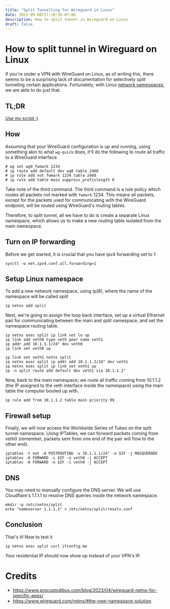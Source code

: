 ```yaml
---
title: "Split Tunnelling for Wireguard in Linux"
date: 2023-09-08T17:18:39-07:00
description: How to split tunnel in Wireguard on Linux
draft: false
---
```


# How to split tunnel in Wireguard on Linux

If you're under a VPN with WireGuard on Linux, as of writing this, there seems to be a surprising lack of documentation for selectively split tunneling certain applications. Fortunately, with Linux [network namespaces](https://en.wikipedia.org/wiki/Cgroups), we are able to do just that.

## TL;DR
[Use my script :)](https://github.com/yanghuaxuan/stun)

## How
Assuming that your WireGuard configuration is up and running, using something akin to what `wg-quick` does, it'll do the following to route all traffic to a WireGuard interface.
```
# wg set wg0 fwmark 1234
# ip route add default dev wg0 table 2468
# ip rule add not fwmark 1234 table 2468
# ip rule add table main suppress_prefixlength 0
```
Take note of the third command. The third command is a rule policy which routes all packets not marked with `fwmark` 1234. This means all packets, except for the packets used for communicating with the WireGuard endpoint, will be routed using WireGuard's routing tables.

Therefore, to split tunnel, all we have to do is create a separate Linux namespace, which allows us to make a new routing table isolated from the main namespace.

## Turn on IP forwarding
Before we get started, it is crucial that you have ipv4 forwarding set to 1
```
sysctl -w net.ipv4.conf.all.forwarding=1
```

## Setup Linux namespace
To add a new network namespace, using ip(8), where the name of the namespace will be called *split*
```
ip netns add split
```

Next, we're going to assign the loop back interface, set up a virtual Ethernet pair for communicating between the main and *split* namespace, and set the namespace routing table.
```
ip netns exec split ip link set lo up
ip link add veth0 type veth peer name veth1
ip addr add 10.1.1.1/24" dev veth0
ip link set veth0 up

ip link set veth1 netns split
ip netns exec split ip addr add 10.1.1.2/24" dev veth1
ip netns exec split ip link set veth1 up
ip -n split route add default dev veth1 via 10.1.1.1"
```

Now, back to the main namespace; we route all traffic coming from 10.1.1.2 (the IP assigned to the veth interface inside the namespace) using the main table the computer booted up with.
```
ip rule add from 10.1.1.2 table main priority 99
```

## Firewall setup
Finally, we will now access the Worldwide Series of Tubes on the split tunnel namespace. Using IPTables, we can forward packets coming from veth0 (remember, packets sent from one end of the pair will flow to the other end).
```
iptables -t nat -A POSTROUTING -s 10.1.1.1/24" -o $IF -j MASQUERADE
iptables -A FORWARD -i $IF -o veth0 -j ACCEPT
iptables -A FORWARD -o $IF -i veth0 -j ACCEPT
```
## DNS
You may need to manually configure the DNS server. We will use Cloudflare's 1.1.1.1 to resolve DNS queries inside the network namespace.
```
mkdir -p /etc/netns/split
echo "nameserver 1.1.1.1" > /etc/netns/split/resolv.conf
```

## Conclusion
That's it! Now to test it
```
ip netns exec split curl ifconfig.me
```
Your residential IP should now show up instead of your VPN's IP.

# Credits
- https://www.procustodibus.com/blog/2023/04/wireguard-netns-for-specific-apps/
- https://www.wireguard.com/netns/#the-new-namespace-solution

